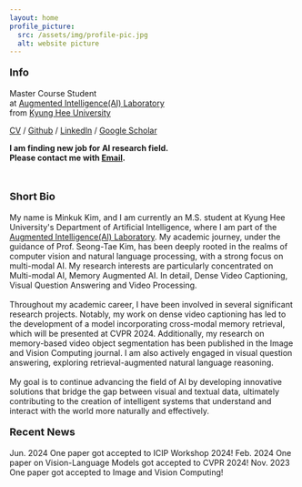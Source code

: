 ```yaml
---
layout: home
profile_picture:
  src: /assets/img/profile-pic.jpg
  alt: website picture
---
```

<p style="font-size: 18px;">
  <strong>Info</strong><br>
</p>
<p>
  Master Course Student <br>at <a href="http://ailab.khu.ac.kr/">Augmented Intelligence(AI) Laboratory</a><br>from <a href="https://khu.ac.kr/">Kyung Hee University</a>
</p>
<p>
  <a href="/assets/pdf/CV_MinKukKim.pdf">CV</a> / <a href="https://github.com/Geppa">Github</a> / <a href="https://www.linkedin.com/in/minkuk-kim-71b5482bb/?locale=en_US">LinkedIn</a> / <a href="https://scholar.google.com/citations?user=omTinbUAAAAJ&hl=ko">Google Scholar</a><br>
</p>
<p>
  <strong>I am finding new job for AI research field. <br> Please contact me with <a href="mailto:asdjklfgh97@khu.ac.kr">Email</a>.</strong><br>
</p>
<br>
<p style="font-size: 18px;">
  <strong>Short Bio</strong><br>
</p>
<p>
  My name is Minkuk Kim, and I am currently an M.S. student at Kyung Hee University's Department of Artificial Intelligence, where I am part of the <a href="http://ailab.khu.ac.kr/">Augmented Intelligence(AI) Laboratory</a>. My academic journey, under the guidance of Prof. Seong-Tae Kim, has been deeply rooted in the realms of computer vision and natural language processing, with a strong focus on multi-modal AI. My research interests are particularly concentrated on Multi-modal AI, Memory Augmented AI. In detail, Dense Video Captioning, Visual Question Answering and Video Processing.
  <br><br>
  Throughout my academic career, I have been involved in several significant research projects. Notably, my work on dense video captioning has led to the development of a model incorporating cross-modal memory retrieval, which will be presented at CVPR 2024. Additionally, my research on memory-based video object segmentation has been published in the Image and Vision Computing journal. I am also actively engaged in visual question answering, exploring retrieval-augmented natural language reasoning.
  <br><br>
  My goal is to continue advancing the field of AI by developing innovative solutions that bridge the gap between visual and textual data, ultimately contributing to the creation of intelligent systems that understand and interact with the world more naturally and effectively.
</p>

<p style="font-size: 18px;">
  <strong>Recent News</strong><br>
</p>
<p>
Jun. 2024 One paper got accepted to ICIP Workshop 2024!
Feb. 2024 One paper on Vision-Language Models got accepted to CVPR 2024!
Nov. 2023 One paper got accepted to Image and Vision Computing!
<p>
